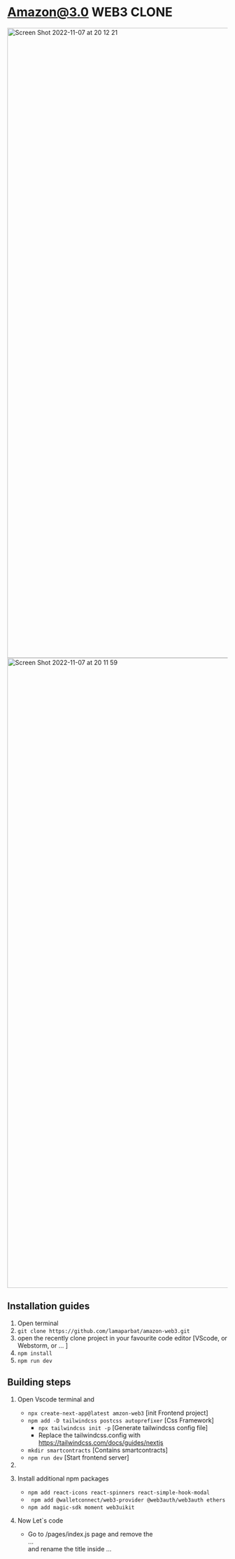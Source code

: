 # Amazon@3.0 WEB3 CLONE
<img width="1440" alt="Screen Shot 2022-11-07 at 20 12 21" src="https://user-images.githubusercontent.com/64581460/200334622-e47c8d01-f8a6-4abb-87a2-3d0b1ef93926.png">

<img width="1440" alt="Screen Shot 2022-11-07 at 20 11 59" src="https://user-images.githubusercontent.com/64581460/200336554-66a206f0-9970-4c64-a700-c39cd4920333.png">




## Installation guides
1. Open terminal
2. `git clone https://github.com/lamaparbat/amazon-web3.git`
3. open the recently clone project in your favourite code editor [VScode, or Webstorm, or ... ]
3. `npm install`
4. `npm run dev`



## Building steps
1. Open Vscode terminal and
   - ` npx create-next-app@latest amzon-web3 `                        [init Frontend project]
   - ` npm add -D tailwindcss postcss autoprefixer `                  [Css Framework]
      - `npx tailwindcss init -p`                  [Generate tailwindcss config file]
      -  Replace the tailwindcss.config with https://tailwindcss.com/docs/guides/nextjs
   - ` mkdir smartcontracts `                                         [Contains smartcontracts]
   -  ` npm run dev `                                                 [Start frontend server]

2. 
   
3. Install additional npm packages
   - ` npm add react-icons react-spinners react-simple-hook-modal `
   - ` npm add @walletconnect/web3-provider @web3auth/web3auth ethers`
   - ` npm add magic-sdk moment web3uikit `
   
4. Now Let`s code
   - Go to /pages/index.js page and remove the <main>...</main> and rename the title inside <head>...</head>
   
